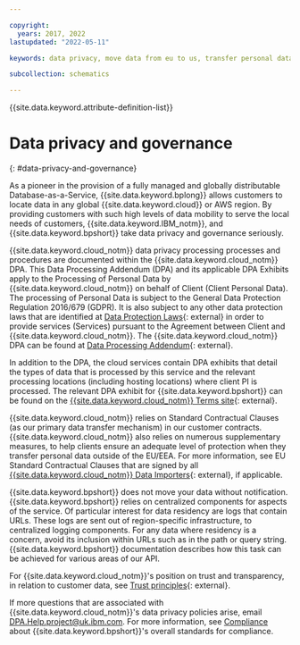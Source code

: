 ```yaml
---

copyright:
  years: 2017, 2022
lastupdated: "2022-05-11"

keywords: data privacy, move data from eu to us, transfer personal data outside eu

subcollection: schematics

---
```


{{site.data.keyword.attribute-definition-list}}

# Data privacy and governance
{: #data-privacy-and-governance}

As a pioneer in the provision of a fully managed and globally distributable Database-as-a-Service, {{site.data.keyword.bplong}} allows customers to locate data in any global {{site.data.keyword.cloud}} or AWS region. By providing customers with such high levels of data mobility to serve the local needs of customers, {{site.data.keyword.IBM_notm}}, and {{site.data.keyword.bpshort}} take data privacy and governance seriously.

{{site.data.keyword.cloud_notm}} data privacy processing processes and procedures are documented within the {{site.data.keyword.cloud_notm}} DPA. This Data Processing Addendum (DPA) and its applicable DPA Exhibits apply to the Processing of Personal Data by {{site.data.keyword.cloud_notm}} on behalf of Client (Client Personal Data). The processing of Personal Data is subject to the General Data Protection Regulation 2016/679 (GDPR). It is also subject to any other data protection laws that are identified at [Data Protection Laws](http://www.ibm.com/dpa/dpl){: external} in order to provide services (Services) pursuant to the Agreement between Client and {{site.data.keyword.cloud_notm}}. The {{site.data.keyword.cloud_notm}} DPA can be found at [Data Processing Addendum](https://www.ibm.com/dpa){: external}.

In addition to the DPA, the cloud services contain DPA exhibits that detail the types of data that is processed by this service and the relevant processing locations (including hosting locations) where client PI is processed. The relevant DPA exhibit for {{site.data.keyword.bpshort}} can be found on the [{{site.data.keyword.cloud_notm}} Terms site](https://www.ibm.com/support/customer/csol/contractexplorer/cloud/datasheets/2052E430379B11E58B2CB2A838CE4F20/en){: external}.

{{site.data.keyword.cloud_notm}} relies on Standard Contractual Clauses (as our primary data transfer mechanism) in our customer contracts. {{site.data.keyword.cloud_notm}} also relies on numerous supplementary measures, to help clients ensure an adequate level of protection when they transfer personal data outside of the EU/EEA. For more information, see EU Standard Contractual Clauses that are signed by all [{{site.data.keyword.cloud_notm}} Data Importers](https://www.ibm.com/software/sla/sladb.nsf/sla/eumc){: external}, if applicable.

{{site.data.keyword.bpshort}} does not move your data without notification. {{site.data.keyword.bpshort}} relies on centralized components for aspects of the service. Of particular interest for data residency are logs that contain URLs. These logs are sent out of region-specific infrastructure, to centralized logging components. For any data where residency is a concern, avoid its inclusion within URLs such as in the path or query string. {{site.data.keyword.bpshort}} documentation describes how this task can be achieved for various areas of our API.

For {{site.data.keyword.cloud_notm}}'s position on trust and transparency, in relation to customer data, see [Trust principles](https://www.ibm.com/blogs/policy/trust-principles/){: external}.

If more questions that are associated with {{site.data.keyword.cloud_notm}}'s data privacy policies arise, email DPA.Help.project@uk.ibm.com. For more information, see [Compliance](/docs/security-compliance?topic=security-compliance-getting-started) about {{site.data.keyword.bpshort}}'s overall standards for compliance.
